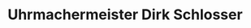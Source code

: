 ---
title: "Uhrmachermeister Dirk Schlosser"
url: /heringsdorf/uhrmachermeister-dirk-schlosser/
shop: Uhren
---
